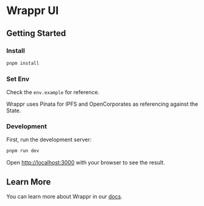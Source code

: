 # Wrappr UI

## Getting Started

### Install

```bash
pnpm install
```

### Set Env

Check the `env.example` for reference.

Wrappr uses Pinata for IPFS and OpenCorporates as referencing against the State.

### Development

First, run the development server:

```bash
pnpm run dev
```

Open [http://localhost:3000](http://localhost:3000) with your browser to see the result.

## Learn More

You can learn more about Wrappr in our [docs](https://docs.wrappr.wtf/).
